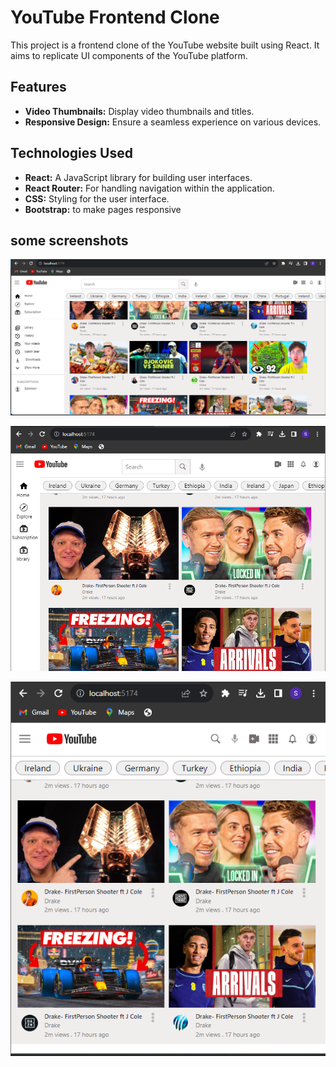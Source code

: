 # YouTube Frontend Clone

This project is a frontend clone of the YouTube website built using React. It aims to replicate  UI components of the YouTube platform.

## Features

- **Video Thumbnails:** Display video thumbnails and titles.
- **Responsive Design:** Ensure a seamless experience on various devices.

## Technologies Used

- **React:** A JavaScript library for building user interfaces.
- **React Router:** For handling navigation within the application.
- **CSS:** Styling for the user interface.
- **Bootstrap:** to make pages responsive
## some screenshots
![for large screen](https://github.com/solomonsitot/Youtube-clone-react/blob/main/youtube%20clone/large.png)

![for medium screen](https://github.com/solomonsitot/Youtube-clone-react/blob/main/youtube%20clone/mediunm.png)

![for small screen](https://github.com/solomonsitot/Youtube-clone-react/blob/main/youtube%20clone/small.png)
